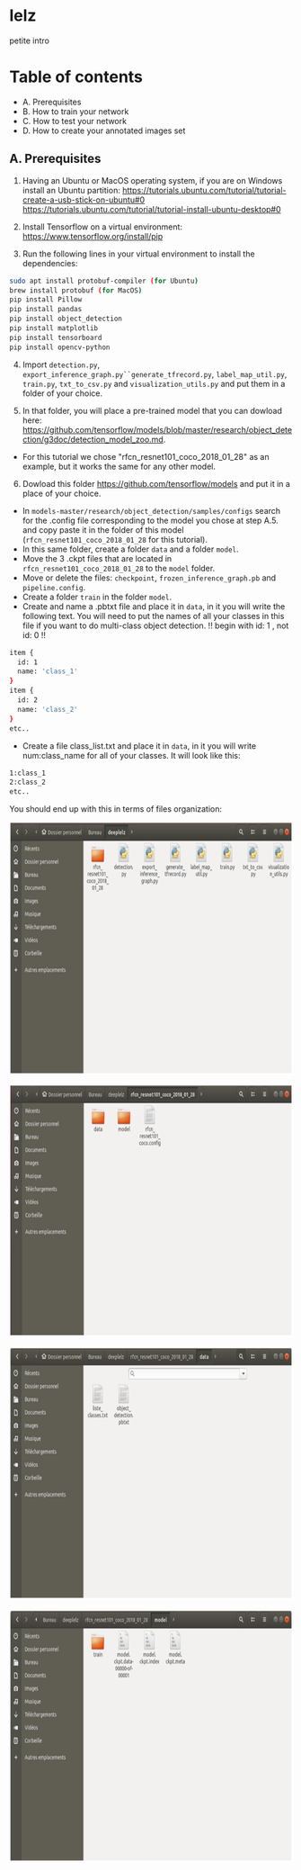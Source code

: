 # lelz
petite intro

# Table of contents
* A. Prerequisites
* B. How to train your network 
* C. How to test your network
* D. How to create your annotated images set


## A. Prerequisites

1. Having an Ubuntu or MacOS operating system, if you are on Windows install an Ubuntu partition: https://tutorials.ubuntu.com/tutorial/tutorial-create-a-usb-stick-on-ubuntu#0 
https://tutorials.ubuntu.com/tutorial/tutorial-install-ubuntu-desktop#0

2. Install Tensorflow on a virtual environment: https://www.tensorflow.org/install/pip

3. Run the following lines in your virtual environment to install the dependencies:
``` bash
sudo apt install protobuf-compiler (for Ubuntu)
brew install protobuf (for MacOS)
pip install Pillow
pip install pandas
pip install object_detection
pip install matplotlib
pip install tensorboard
pip install opencv-python
```

4. Import `detection.py`, `export_inference_graph.py``generate_tfrecord.py`, `label_map_util.py`, `train.py`, `txt_to_csv.py` and `visualization_utils.py` and put them in a folder of your choice.

5. In that folder, you will place a pre-trained model that you can dowload here: https://github.com/tensorflow/models/blob/master/research/object_detection/g3doc/detection_model_zoo.md.
- For this tutorial we chose "rfcn_resnet101_coco_2018_01_28" as an example, but it works the same for any other model.

6. Dowload this folder https://github.com/tensorflow/models and put it in a place of your choice.
- In `models-master/research/object_detection/samples/configs` search for the .config file corresponding to the model you chose at step A.5. and copy paste it in the folder of this model (`rfcn_resnet101_coco_2018_01_28` for this tutorial).
- In this same folder, create a folder `data` and a folder `model`.
- Move the 3 .ckpt files that are located in `rfcn_resnet101_coco_2018_01_28` to the `model` folder.
- Move or delete the files: `checkpoint`, `frozen_inference_graph.pb` and `pipeline.config`.
- Create a folder `train` in the folder `model`.
- Create and name a .pbtxt file and place it in `data`, in it you will write the following text. You will need to put the names of all your classes in this file if you want to do multi-class object detection. !! begin with id: 1 , not id: 0 !!
```bash
item {
  id: 1
  name: 'class_1'
}
item {
  id: 2
  name: 'class_2'
}
etc..
```
- Create a file class_list.txt and place it in `data`, in it you will write num:class_name for all of your classes. It will look like this:
```bash
1:class_1
2:class_2
etc..
```
You should end up with this in terms of files organization:
<p align="center">
  <img src="img/organization1.png" width=676 height=450>
</p>
<p align="center">
  <img src="img/organization2.png" width=676 height=450>
</p>
<p align="center">
  <img src="img/organization3.png" width=676 height=450>
</p>
<p align="center">
  <img src="img/organization4.png" width=676 height=450>
</p>
